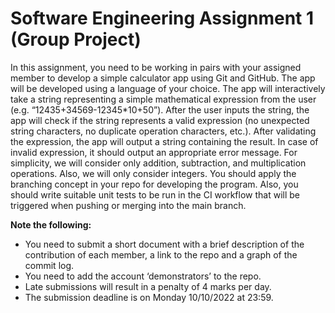 # Software Engineering Assignment 1 (Group Project)

In this assignment, you need to be working in pairs with your assigned member to develop a simple calculator app using Git and GitHub. The app will be developed using a language of your choice. The app will interactively take a string representing a simple mathematical expression from the user (e.g. “12435+34569-12345*10+50”). After the user inputs the string, the app will check if the string represents a valid expression (no unexpected string characters, no duplicate operation characters, etc.). After validating the expression, the app will output a string containing the result. In case of invalid expression, it should output an appropriate error message.  For simplicity, we will consider only addition, subtraction, and multiplication operations. Also, we will only consider integers.
You should apply the branching concept in your repo for developing the program. Also, you should write suitable unit tests to be run in the CI workflow that will be triggered when pushing or merging into the main branch.  

**Note the following:**
- You need to submit a short document with a brief description of the contribution of each member, a link to the repo and a graph of the commit log.
- You need to add the account ‘demonstrators’ to the repo.
- Late submissions will result in a penalty of 4 marks per day.
- The submission deadline is on Monday 10/10/2022 at 23:59.
